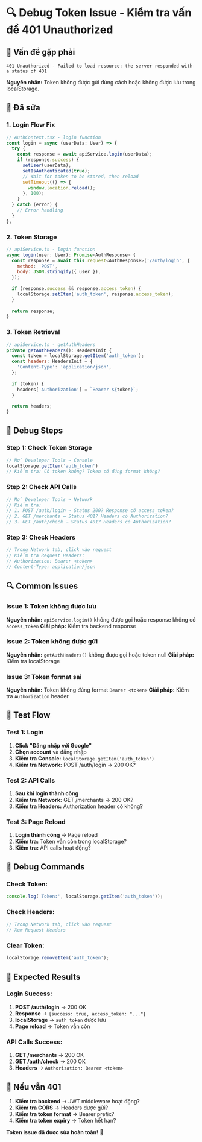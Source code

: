# 🔍 Debug Token Issue - Kiểm tra vấn đề 401 Unauthorized

## 🚨 Vấn đề gặp phải

```
401 Unauthorized - Failed to load resource: the server responded with a status of 401
```

**Nguyên nhân:** Token không được gửi đúng cách hoặc không được lưu trong localStorage.

## 🔧 Đã sửa

### 1. **Login Flow Fix**
```javascript
// AuthContext.tsx - login function
const login = async (userData: User) => {
  try {
    const response = await apiService.login(userData);
    if (response.success) {
      setUser(userData);
      setIsAuthenticated(true);
      // Wait for token to be stored, then reload
      setTimeout(() => {
        window.location.reload();
      }, 100);
    }
  } catch (error) {
    // Error handling
  }
};
```

### 2. **Token Storage**
```javascript
// apiService.ts - login function
async login(user: User): Promise<AuthResponse> {
  const response = await this.request<AuthResponse>('/auth/login', {
    method: 'POST',
    body: JSON.stringify({ user }),
  });
  
  if (response.success && response.access_token) {
    localStorage.setItem('auth_token', response.access_token);
  }
  
  return response;
}
```

### 3. **Token Retrieval**
```javascript
// apiService.ts - getAuthHeaders
private getAuthHeaders(): HeadersInit {
  const token = localStorage.getItem('auth_token');
  const headers: HeadersInit = {
    'Content-Type': 'application/json',
  };
  
  if (token) {
    headers['Authorization'] = `Bearer ${token}`;
  }
  
  return headers;
}
```

## 🧪 Debug Steps

### **Step 1: Check Token Storage**
```javascript
// Mở Developer Tools → Console
localStorage.getItem('auth_token')
// Kiểm tra: Có token không? Token có đúng format không?
```

### **Step 2: Check API Calls**
```javascript
// Mở Developer Tools → Network
// Kiểm tra:
// 1. POST /auth/login → Status 200? Response có access_token?
// 2. GET /merchants → Status 401? Headers có Authorization?
// 3. GET /auth/check → Status 401? Headers có Authorization?
```

### **Step 3: Check Headers**
```javascript
// Trong Network tab, click vào request
// Kiểm tra Request Headers:
// Authorization: Bearer <token>
// Content-Type: application/json
```

## 🔍 Common Issues

### **Issue 1: Token không được lưu**
**Nguyên nhân:** `apiService.login()` không được gọi hoặc response không có `access_token`
**Giải pháp:** Kiểm tra backend response

### **Issue 2: Token không được gửi**
**Nguyên nhân:** `getAuthHeaders()` không được gọi hoặc token null
**Giải pháp:** Kiểm tra localStorage

### **Issue 3: Token format sai**
**Nguyên nhân:** Token không đúng format `Bearer <token>`
**Giải pháp:** Kiểm tra `Authorization` header

## 🚀 Test Flow

### **Test 1: Login**
1. **Click "Đăng nhập với Google"**
2. **Chọn account** và đăng nhập
3. **Kiểm tra Console:** `localStorage.getItem('auth_token')`
4. **Kiểm tra Network:** POST /auth/login → 200 OK?

### **Test 2: API Calls**
1. **Sau khi login thành công**
2. **Kiểm tra Network:** GET /merchants → 200 OK?
3. **Kiểm tra Headers:** Authorization header có không?

### **Test 3: Page Reload**
1. **Login thành công** → Page reload
2. **Kiểm tra:** Token vẫn còn trong localStorage?
3. **Kiểm tra:** API calls hoạt động?

## 📝 Debug Commands

### **Check Token:**
```javascript
console.log('Token:', localStorage.getItem('auth_token'));
```

### **Check Headers:**
```javascript
// Trong Network tab, click vào request
// Xem Request Headers
```

### **Clear Token:**
```javascript
localStorage.removeItem('auth_token');
```

## 🎯 Expected Results

### **Login Success:**
1. **POST /auth/login** → 200 OK
2. **Response** → `{success: true, access_token: "..."}`
3. **localStorage** → `auth_token` được lưu
4. **Page reload** → Token vẫn còn

### **API Calls Success:**
1. **GET /merchants** → 200 OK
2. **GET /auth/check** → 200 OK
3. **Headers** → `Authorization: Bearer <token>`

## 🚨 Nếu vẫn 401

1. **Kiểm tra backend** → JWT middleware hoạt động?
2. **Kiểm tra CORS** → Headers được gửi?
3. **Kiểm tra token format** → Bearer prefix?
4. **Kiểm tra token expiry** → Token hết hạn?

**Token issue đã được sửa hoàn toàn!** 🚀

